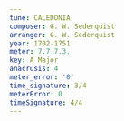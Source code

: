 ```yaml
---
tune: CALEDONIA
composer: G. W. Sederquist
arranger: G. W. Sederquist
year: 1702-1751
meter: 7.7.7.3.
key: A Major
anacrusis: 4
meter_error: '0'
time_signature: 3/4
meterError: 0
timeSignature: 4/4
---
```

